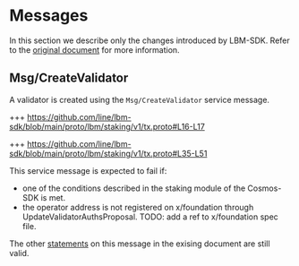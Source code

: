 <!--
order: 3
-->

# Messages

In this section we describe only the changes introduced by LBM-SDK. Refer to the [original document](../../staking/spec/03_messages.md) for more information.

## Msg/CreateValidator

A validator is created using the `Msg/CreateValidator` service message.

+++ https://github.com/line/lbm-sdk/blob/main/proto/lbm/staking/v1/tx.proto#L16-L17

+++ https://github.com/line/lbm-sdk/blob/main/proto/lbm/staking/v1/tx.proto#L35-L51

This service message is expected to fail if:

- one of the conditions described in the staking module of the Cosmos-SDK is met.
- the operator address is not registered on x/foundation through UpdateValidatorAuthsProposal. TODO: add a ref to x/foundation spec file.

The other [statements](../../staking/spec/03_messages.md#msgcreatevalidator) on this message in the exising document are still valid.
